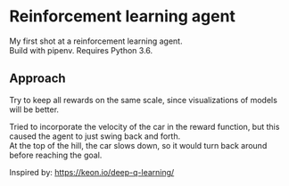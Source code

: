 # Reinforcement learning agent

My first shot at a reinforcement learning agent.  
Build with pipenv. Requires Python 3.6.

## Approach

Try to keep all rewards on the same scale, since visualizations of models will be better.  

Tried to incorporate the velocity of the car in the reward function, but this caused the agent to just swing back and forth.  
At the top of the hill, the car slows down, so it would turn back around before reaching the goal.

Inspired by: https://keon.io/deep-q-learning/
